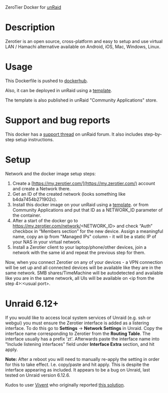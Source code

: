 ZeroTier Docker for [unRaid](https://lime-technology.com/)

# Description

Zerotier is an open source, cross-platform and easy to setup and use virtual LAN / Hamachi alternative available on Android, iOS, Mac, Windows, Linux.

# Usage

This Dockerfile is pushed to [dockerhub](https://hub.docker.com/r/spikhalskiy/zerotier/).

Also, it can be deployed in unRaid using a [template](https://github.com/Spikhalskiy/docker-templates/blob/master/zerotier.xml).

The template is also published in unRaid "Community Applications" store.

# Support and bug reports

This docker has a [support thread](https://lime-technology.com/forums/topic/72030-support-spikhalskiy-zerotier/) on unRaid forum. It also includes step-by-step setup instructions.

# Setup

Network and the docker image setup steps:
1. Create a [https://my.zerotier.com/](https://my.zerotier.com/) account and create a Network there.
2. Get an ID of the created network (looks something like b4da7454b271902c).
3. Install this docker image on your unRaid using a [template](https://github.com/Spikhalskiy/docker-templates/blob/master/zerotier.xml). or from Community Applications and put that ID as a NETWORK_ID parameter of the container.
4. After a start of the docker go to https://my.zerotier.com/network/<NETWORK_ID> and check “Auth” checkbox in “Members section” for the new device. Assign a meaningful name, copy an ip from "Managed IPs" column - it will be a static IP of your NAS in your virtual network.
5. Install a Zerotier client to your laptop/phone/other devices, join a network with the same id and repeat the previous step for them.

Now, when you connect Zerotier on any of your devices - a VPN connection will be set up and all connected devices will be available like they are in the same network.
SMB shares/TimeMachine will be autodetected and available like you are in the same network, all UIs will be available on \<ip from the step 4\>:\<usual port\>.

# Unraid 6.12+

If you would like to access local system services of Unraid (e.g. ssh or webgui) you must ensure the Zerotier interface 
is added as a listering interface. To do this go to **Settings** -> **Network Settings** in Unraid.
Copy the interface name corresponding to Zerotier from the **Routing Table**. The interface usually has a prefix 'zt'.
Afterwards paste the interface name into "Include listening interfaces" field under **Interface Extra** section, and hit apply.

**Note:** After a reboot you will need to manually re-apply the setting in order for this to take effect. I.e. copy/paste and hit apply.
This is despite the interface appearing as included. It appears to be a bug on Unraid, last tested on Unraid version 6.12.6.

Kudos to user [Vivent](https://forums.unraid.net/profile/163693-vivent/) who originally reported [this solution](https://forums.unraid.net/topic/72030-support-spikhalskiy-zerotier/?do=findComment&comment=1283870).
